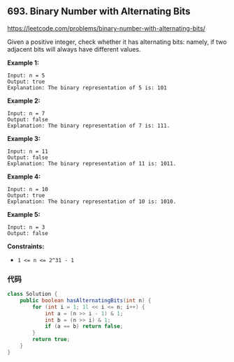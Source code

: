 ## 693. Binary Number with Alternating Bits

https://leetcode.com/problems/binary-number-with-alternating-bits/

Given a positive integer, check whether it has alternating bits: namely, if two adjacent bits will always have different values.

 

**Example 1:**

```
Input: n = 5
Output: true
Explanation: The binary representation of 5 is: 101
```

**Example 2:**

```
Input: n = 7
Output: false
Explanation: The binary representation of 7 is: 111.
```

**Example 3:**

```
Input: n = 11
Output: false
Explanation: The binary representation of 11 is: 1011.
```

**Example 4:**

```
Input: n = 10
Output: true
Explanation: The binary representation of 10 is: 1010.
```

**Example 5:**

```
Input: n = 3
Output: false
```

 

**Constraints:**

- `1 <= n <= 2^31 - 1`

### 代码

```java
class Solution {
    public boolean hasAlternatingBits(int n) {
        for (int i = 1; 1l << i <= n; i++) {
            int a = (n >> i - 1) & 1;
            int b = (n >> i) & 1;
            if (a == b) return false;
        }
        return true;
    }
}
```

